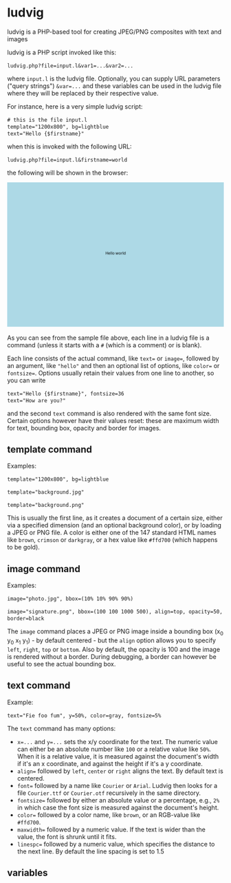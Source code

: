# ludvig
ludvig is a PHP-based tool for creating JPEG/PNG composites with text and images

ludvig is a PHP script invoked like this:
```
ludvig.php?file=input.l&var1=...&var2=...
```
where `input.l` is the ludvig file.  Optionally, you can supply URL parameters ("query strings") `&var=...` and these variables can be used in the ludvig file where they will be replaced by their respective value.

For instance, here is a very simple ludvig script:
```
# this is the file input.l
template="1200x800", bg=lightblue
text="Hello {$firstname}"
```
when this is invoked with the following URL:
```
ludvig.php?file=input.l&firstname=world
```
the following will be shown in the browser:

![output from input.l](https://github.com/kjepo/ludvig/blob/main/input-output.jpg)

As you can see from the sample file above, each line in a ludvig file is a command (unless it starts with a `#` (which is a comment) or is blank).

Each line consists of the actual command, like `text=` or `image=`, followed by an argument, like `"hello"` and then an optional list of options, like `color=` or `fontsize=`.  Options usually retain their values from one line to another, so you can write
```
text="Hello {$firstname}", fontsize=36
text="How are you?"
```
and the second `text` command is also rendered with the same font size.  Certain options however have their values reset: these are maximum width for text, bounding box, opacity and border for images.

## template command
Examples:
```
template="1200x800", bg=lightblue
```
```
template="background.jpg"
```
```
template="background.png"
```
This is usually the first line, as it creates a document of a certain size, either via a specified dimension (and an optional background color), or by loading a JPEG or PNG file.
A color is either one of the 147 standard HTML names like `brown`, `crimson` or `darkgray`, or a hex value like `#ffd700` (which happens to be gold).

## image command
Examples:
```
image="photo.jpg", bbox=(10% 10% 90% 90%)
```
```
image="signature.png", bbox=(100 100 1000 500), align=top, opacity=50, border=black
```
The `image` command places a JPEG or PNG image inside a bounding box (x<sub>0</sub> y<sub>0</sub> x<sub>1</sub> y<sub>1</sub>) - by default centered - but the `align` option allows you to specify `left`, `right`, `top` or `bottom`.  Also by default, the opacity is 100 and the image is rendered without a border.  During debugging, a border can however be useful to see the actual bounding box.

## text command
Example:
```
text="Fie foo fum", y=50%, color=gray, fontsize=5%
```
The `text` command has many options:
- `x=...` and `y=...` sets the x/y coordinate for the text.  The numeric value can either be an absolute number like `100` or a relative value like `50%`.  When it is a relative value, it is measured against the document's width if it's an x coordinate, and against the height if it's a y coordinate.
- `align=` followed by `left`, `center` or `right` aligns the text. By default text is centered.
- `font=` followed by a name like `Courier` or `Arial`.  Ludvig then looks for a file `Courier.ttf` or `Courier.otf` recursively in the same directory.
- `fontsize=` followed by either an absolute value or a percentage, e.g., `2%` in which case the font size is measured against the document's height.
- `color=` followed by a color name, like `brown`, or an RGB-value like `#ffd700`.
- `maxwidth=` followed by a numeric value.  If the text is wider than the value, the font is shrunk until it fits.
- `linespc=` followed by a numeric value, which specifies the distance to the next line.  By default the line spacing is set to 1.5

## variables
